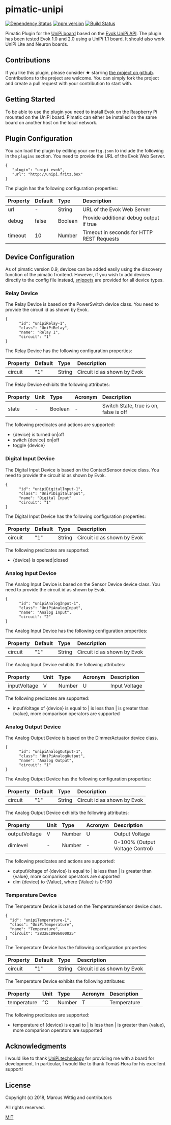 # pimatic-unipi

[![Dependency Status](https://david-dm.org/mwittig/pimatic-unipi-evok.svg)](https://david-dm.org/mwittig/pimatic-unipi-evok)
[![npm version](https://badge.fury.io/js/pimatic-unipi-evok.svg)](http://badge.fury.io/js/pimatic-unipi-evok)
[![Build Status](https://travis-ci.org/mwittig/pimatic-unipi-evok.svg?branch=master)](https://travis-ci.org/mwittig/pimatic-unipi-evok)

Pimatic Plugin for the [UniPi board](http://www.unipi.technology) based
on the [Evok UniPi API](https://github.com/UniPiTechnology/evok). The 
plugin has been tested Evok 1.0 and 2.0 using a UniPi 1.1 board. It 
should also work UniPi Lite and Neuron boards.

## Contributions

If you like this plugin, please consider &#x2605; starring 
[the project on github](https://github.com/mwittig/pimatic-unipi-evok). Contributions 
to the project are welcome. You can simply fork the project and create a pull 
request with your contribution to start with. 

## Getting Started

To be able to use the plugin you need to install Evok on the Raspberry Pi
mounted on the UniPi board. Pimatic can either be installed on the same board
on another host on the local network.

## Plugin Configuration

You can load the plugin by editing your `config.json` to include the following
in the `plugins` section. You need to provide the URL of the Evok Web Server.

    {
       "plugin": "unipi-evok",
       "url": "http://unipi.fritz.box"
    }

The plugin has the following configuration properties:

| Property  | Default  | Type    | Description                                 |
|:----------|:---------|:--------|:--------------------------------------------|
| url       | -        | String  | URL of the Evok Web Server                  |
| debug     | false    | Boolean | Provide additional debug output if true     |
| timeout   | 10       | Number  | Timeout in seconds for HTTP REST Requests   |

## Device Configuration

As of pimatic version 0.9, devices can be added easily using the discovery 
function of the pimatic frontend. However, if you wish to add devices directly 
to the config file instead, 
[snippets](https://raw.githubusercontent.com/mwittig/pimatic-unipi-evok/master/config-snippets.txt) 
are provided for all device types.

### Relay Device

The Relay Device is based on the PowerSwitch device class. You need to provide
the circuit id as shown by Evok.

    {
          "id": "unipiRelay-1",
          "class": "UniPiRelay",
          "name": "Relay 1",
          "circuit": "1"
    }

The Relay Device has the following configuration properties:

| Property  | Default  | Type    | Description                                 |
|:----------|:---------|:--------|:--------------------------------------------|
| circuit   | "1"      | String  | Circuit id as shown by Evok                 |

The Relay Device exhibits the following attributes:

| Property      | Unit  | Type    | Acronym | Description                            |
|:--------------|:------|:--------|:--------|:---------------------------------------|
| state         | -     | Boolean | -       | Switch State, true is on, false is off |

The following predicates and actions are supported:
* {device} is turned on|off
* switch {device} on|off
* toggle {device}


### Digital Input Device

The Digital Input Device is based on the ContactSensor device class. You need
to provide the circuit id as shown by Evok.

    {
          "id": "unipiDigitalInput-1",
          "class": "UniPiDigitalInput",
          "name": "Digital Input"
          "circuit": "1"
    }

The Digital Input Device has the following configuration properties:

| Property  | Default  | Type    | Description                                 |
|:----------|:---------|:--------|:--------------------------------------------|
| circuit   | "1"      | String  | Circuit id as shown by Evok                 |

The following predicates are supported:
* {device} is opened|closed


### Analog Input Device

The Analog Input Device is based on the Sensor Device device class. You need
to provide the circuit id as shown by Evok.

    {
          "id": "unipiAnalogInput-1",
          "class": "UniPiAnalogInput",
          "name": "Analog Input",
          "circuit": "2"
    }

The Analog Input Device has the following configuration properties:

| Property  | Default  | Type    | Description                                 |
|:----------|:---------|:--------|:--------------------------------------------|
| circuit   | "1"      | String  | Circuit id as shown by Evok                 |

The Analog Input Device exhibits the following attributes:

| Property      | Unit  | Type    | Acronym | Description                      |
|:--------------|:------|:--------|:--------|:---------------------------------|
| inputVoltage  | V     | Number  | U       | Input Voltage                    |

The following predicates are supported:
* inputVoltage of {device} is equal to | is less than | is greater than {value},
  more comparison operators are supported


### Analog Output Device

The Analog Output Device is based on the DimmerActuator device class.

    {
          "id": "unipiAnalogOutput-1",
          "class": "UniPiAnalogOutput",
          "name": "Analog Output",
          "circuit": "1"
    }

The Analog Output Device has the following configuration properties:

| Property  | Default  | Type    | Description                                 |
|:----------|:---------|:--------|:--------------------------------------------|
| circuit   | "1"      | String  | Circuit id as shown by Evok                 |

The Analog Output Device exhibits the following attributes:

| Property      | Unit  | Type    | Acronym | Description                      |
|:--------------|:------|:--------|:--------|:---------------------------------|
| outputVoltage | V     | Number  | U       | Output Voltage                   |
| dimlevel      | -     | Number  | -       | 0-100% (Output Voltage Control)  | 

The following predicates and actions are supported:
* outputVoltage of {device} is equal to | is less than | is greater than {value},
  more comparison operators are supported
* dim {device} to {Value}, where {Value} is 0-100

### Temperature Device

The Temperature Device is based on the TemperatureSensor device class.

    {
      "id": "unipiTemperature-1",
      "class": "UniPiTemperature",
      "name": "Temperature",
      "circuit": "2832ECD906000025"
    }

The Temperature Device has the following configuration properties:

| Property  | Default  | Type    | Description                                 |
|:----------|:---------|:--------|:--------------------------------------------|
| circuit   | "1"      | String  | Circuit id as shown by Evok                 |

The Temperature Device exhibits the following attributes:

| Property      | Unit  | Type    | Acronym | Description                      |
|:--------------|:------|:--------|:--------|:---------------------------------|
| temperature   | °C    | Number  | T       | Temperature                      |

The following predicates are supported:
* temperature of {device} is equal to | is less than | is greater than {value},
  more comparison operators are supported

## Acknowledgments

I would like to thank [UniPi.technology](http://www.unipi.technology) for providing me with a board for development. 
In particular, I would like to thank Tomáš Hora for his excellent support!

## License 

Copyright (c) 2018, Marcus Wittig and contributors

All rights reserved.

[MIT](https://github.com/mwittig/pimatic-unipi-evok/blob/master/LICENSE)